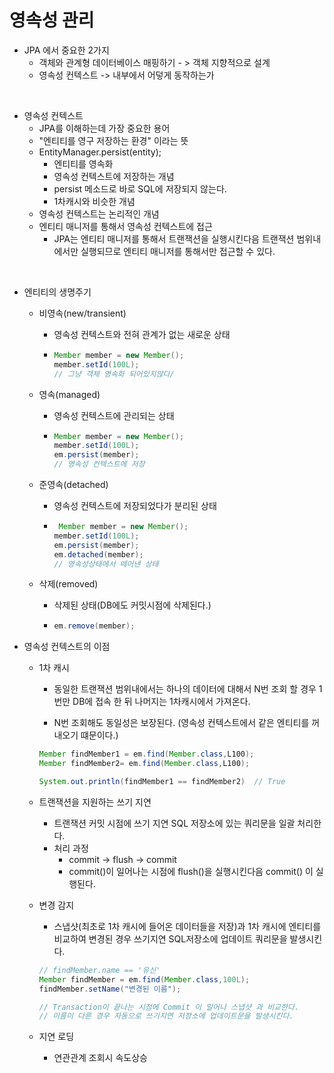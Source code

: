 # 영속성 관리


- JPA 에서 중요한 2가지
    - 객체와 관계형 데이터베이스 매핑하기 - > 객체 지향적으로 설계
    - 영속성 컨텍스트 -> 내부에서 어덯게 동작하는가

</br>

- 영속성 컨텍스트
    - JPA를 이해하는데 가장 중요한 용어
    - "엔티티를 영구 저장하는 환경" 이라는 뜻 
    - EntityManager.persist(entity);
        - 엔티티를 영속화
        - 영속성 컨텍스트에 저장하는 개념
        - persist 메소드로 바로 SQL에 저장되지 않는다.
        - 1차캐시와 비슷한 개념
    - 영속성 컨텍스트는 논리적인 개념
    - 엔티티 매니저를 통해서 영속성 컨텍스트에 접근
        - JPA는 엔티티 매니저를 통해서 트랜잭션을 실행시킨다음 
        트랜잭션 범위내에서만 실행되므로 엔티티 매니저를 통해서만 접근할 수 있다.


</br>

- 엔티티의 생명주기
    - 비영속(new/transient)
        - 영속성 컨텍스트와 전혀 관계가 없는 새로운 상태
        - ```java
          Member member = new Member();
          member.setId(100L);
          // 그냥 객체 영속화 되어있지않다/
          ```
    - 영속(managed)
        - 영속성 컨텍스트에 관리되는 상태
        - ```java
          Member member = new Member();
          member.setId(100L);
          em.persist(member);
          // 영속성 컨텍스트에 저장
          ```
    - 준영속(detached)      
        - 영속성 컨텍스트에 저장되었다가 분리된 상태
        - ```java
           Member member = new Member();
          member.setId(100L);
          em.persist(member);
          em.detached(member);
          // 영속성상태에서 떼어낸 상태

          ```

    - 삭제(removed)
        - 삭제된 상태(DB에도 커밋시점에 삭제된다.)
        - ``` java
          em.remove(member);
          ```


- 영속성 컨텍스트의 이점
    - 1차 캐시
        - 동일한 트랜잭션 범위내에서는 하나의 데이터에 대해서 N번 조회 할 경우 1번만 DB에 접속 한 뒤 나머지는 1차캐시에서 가져온다.

        - N번 조회해도 동일성은 보장된다. (영속성 컨텍스트에서 같은 엔티티를 꺼내오기 떄문이다.)

        ```java
        Member findMember1 = em.find(Member.class,L100);
        Member findMember2= em.find(Member.class,L100);
        
        System.out.println(findMember1 == findMember2)  // True

        ```
    - 트랜잭션을 지원하는 쓰기 지연
       - 트랜잭션 커밋 시점에 쓰기 지연 SQL 저장소에 있는 쿼리문을 일괄 처리한다.
       - 처리 과정
         - commit -> flush -> commit
         - commit()이 일어나는 시점에 flush()을 실행시킨다음 commit() 이 실행된다.

    - 변경 감지
        - 스냅샷(최초로 1차 캐시에 들어온 데이터들을 저장)과 1차 캐시에 엔티티를 비교하여 변경된 경우 쓰기지연 SQL저장소에 업데이트 쿼리문을 발생시킨다.

        ```java
        // findMember.name == '유신'
        Member findMember = em.find(Member.class,100L);
        findMember.setName("변경된 이름");

        // Transaction이 끝나는 시점에 Commit 이 일어나 스냅샷 과 비교한다.  
        // 이름이 다른 경우 자동으로 쓰기지연 저장소에 업데이트문을 발생시킨다.
        
        ```

    
    - 지연 로딩
        - 연관관계 조회시 속도상승